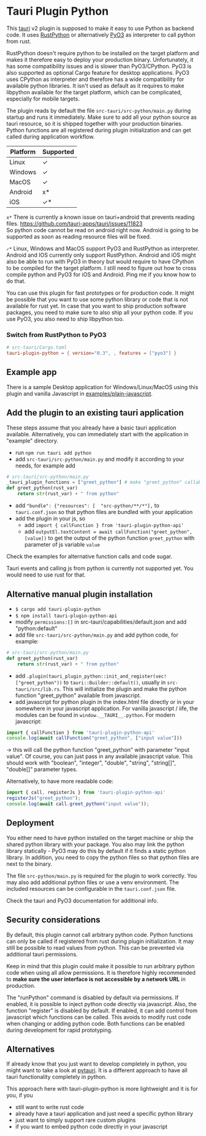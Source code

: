 # Tauri Plugin Python

This [tauri](https://v2.tauri.app/) v2 plugin is supposed to make it easy to use Python as backend code.
It uses [RustPython](https://github.com/RustPython/RustPython) or alternatively [PyO3](https://pyo3.rs) as interpreter to call python from rust.

RustPython doesn't require python to be installed on the target platform and makes it 
therefore easy to deploy your production binary. Unfortunately, it has some 
compatibility issues and is slower than PyO3/CPython. PyO3 is also supported as optional Cargo feature for desktop applications. 
PyO3 uses CPython as interpreter and therefore has a wide compatibility for available python libraries.
It isn't used as default as it requires to make libpython available for the target platform,
which can be complicated, especially for mobile targets.

The plugin reads by default the file `src-tauri/src-python/main.py` during 
startup and runs it immediately. Make sure to add all your python source as tauri resource,
so it is shipped together with your production binaries. Python functions are all registered during plugin initialization 
and can get called during application workflow.


| Platform | Supported |
| -------- | --------- |
| Linux    | ✓         |
| Windows  | ✓         |
| MacOS    | ✓         |
| Android  | x*         |
| iOS      | ✓*        |


`x*` There is currently a known issue on tauri+android that prevents reading files.
https://github.com/tauri-apps/tauri/issues/11823 \
So python code cannot be read on android right now. Android is going to be supported as soon as reading resource files will be fixed.

`✓*` Linux, Windows and MacOS support PyO3 and RustPython as interpreter. Android and IOS
currently only support RustPython. 
Android and iOS might also be able to run with PyO3 in theory but would require to have CPython
to be compiled for the target platform. I still need to figure out how to 
cross compile python and PyO3 for iOS and Android. Ping me if you know how to do that.


You can use this plugin for fast prototypes or for production code. 
It might be possible that you want to use some python library or code that
is not available for rust yet.
In case that you want to ship production software packages, you need 
to make sure to also ship all your python code. If you use PyO3, you also need to ship libpython too.

### Switch from RustPython to PyO3

```toml
# src-tauri/Cargo.toml
tauri-plugin-python = { version="0.3", , features = ["pyo3"] }

```

## Example app

There is a sample Desktop application for Windows/Linux/MacOS using this plugin and vanilla 
Javascript in [examples/plain-javascript](https://github.com/marcomq/tauri-plugin-python/tree/main/examples/plain-javascript).


## Add the plugin to an existing tauri application

These steps assume that you already have a basic tauri application available. Alternatively, you can immediately start with the application in "example" directory.

- run `npm run tauri add python`
- add `src-tauri/src-python/main.py` and modify it according to your needs, for example add 
```python
# src-tauri/src-python/main.py
_tauri_plugin_functions = ["greet_python"] # make "greet_python" callable from UI
def greet_python(rust_var)
    return str(rust_var) + " from python"
```
- add `"bundle": {"resources": [  "src-python/**/*"],` to `tauri.conf.json` so that python files are bundled with your application
- add the plugin in your js, so 
   - add `import { callFunction } from 'tauri-plugin-python-api'` 
   - add `outputEl.textContent = await callFunction("greet_python", [value])` to get the output of the python function `greet_python` with parameter of js variable `value`

Check the examples for alternative function calls and code sugar.

Tauri events and calling js from python is currently not supported yet. You would need to use rust for that.

## Alternative manual plugin installation

- `$ cargo add tauri-plugin-python`
- `$ npm install tauri-plugin-python-api`
- modify `permissions:[]` in src-tauri/capabilities/default.json and add "python:default"  
- add file `src-tauri/src-python/main.py` and add python code, for example:
```python
# src-tauri/src-python/main.py
def greet_python(rust_var)
    return str(rust_var) + " from python"
```
- add `.plugin(tauri_plugin_python::init_and_register(vec!["greet_python"))` to `tauri::Builder::default()`, usually in `src-tauri/src/lib.rs`. This will initialize the plugin and make the python function "greet_python" available from javascript.
- add javascript for python plugin in the index.html file directly or in your somewhere in your javascript application. For vanilla javascript / iife, the modules can be found in `window.__TAURI__.python`. For modern javascript:
```javascript
import { callFunction } from 'tauri-plugin-python-api'
console.log(await callFunction("greet_python", ["input value"]))
```
-> this will call the python function "greet_python" with parameter "input value". Of course, you can just pass in any available javascript value. This should work with "boolean", "integer", "double", "string", "string[]", "double[]" parameter types.

Alternatively, to have more readable code: 
```javascript
import { call, registerJs } from 'tauri-plugin-python-api'
registerJs("greet_python");
console.log(await call.greet_python("input value"));
```

## Deployment

You either need to have python installed on the target machine or ship the shared 
python library with your package. You also may link the python library statically - PyO3 
may do this by default if it finds a static python library. In addition, you need 
to copy the python files so that python files are next to the binary. 

The file `src-python/main.py` is required for the plugin to work correctly. 
You may also add additional python files or use a venv environment. 
The included resources can be configurable in the `tauri.conf.json` file. 

Check the tauri and PyO3 documentation for additional info. 

## Security considerations
By default, this plugin cannot call arbitrary python code. Python functions can only be called if registered from rust during plugin initialization.
It may still be possible to read values from python. This can be prevented via additional tauri permissions.

Keep in mind that this plugin could make it possible to run arbitrary python code when using all allow permissions. 
It is therefore highly recommended to **make sure the user interface is not accessible by a network URL** in production. 

The "runPython" command is disabled by default via permissions. If enabled, it is possible to 
inject python code directly via javascript.
Also, the function "register" is disabled by default. If enabled, it can 
add control from javascript which functions can be called. This avoids to modify rust code when changing or adding python code.
Both functions can be enabled during development for rapid prototyping.

## Alternatives
If already know that you just want to develop completely in python, you might want to take a look at [pytauri](https://github.com/WSH032/pytauri). 
It is a different approach to have all tauri functionality completely in python.

This approach here with tauri-plugin-python is more lightweight and it is for you, if you 
- still want to write rust code
- already have a tauri application and just need a specific python library
- just want to simply support rare custom plugins
- if you want to embed python code directly in your javascript
